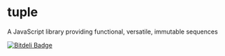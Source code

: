tuple
=====

A JavaScript library providing functional, versatile, immutable sequences


[![Bitdeli Badge](https://d2weczhvl823v0.cloudfront.net/ajg/tuple/trend.png)](https://bitdeli.com/free "Bitdeli Badge")

